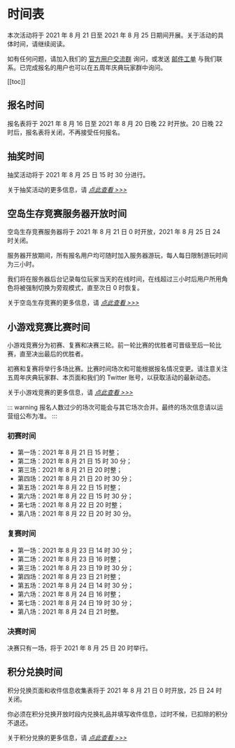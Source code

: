 # 时间表

本次活动将于 2021 年 8 月 21 日至 2021 年 8 月 25 日期间开展。关于活动的具体时间，请继续阅读。

如有任何问题，请加入我们的 [官方用户交流群](/user-group.html) 询问，或发送 [邮件工单](/email.html) 与我们联系。已完成报名的用户也可以在五周年庆典玩家群中询问。

[[toc]]

## 报名时间

报名表将于 2021 年 8 月 16 日至 2021 年 8 月 20 日晚 22 时开放。20 日晚 22 时后，报名表将关闭，不再接受任何报名。

## 抽奖时间

抽奖活动将于 2021 年 8 月 25 日 15 时 30 分进行。

关于抽奖活动的更多信息，请 [_点此查看 >>>_](/5thAnniv/lottery.html)

## 空岛生存竞赛服务器开放时间

空岛生存竞赛服务器将于 2021 年 8 月 21 日 0 时开放，2021 年 8 月 25 日 24 时关闭。

服务器开放期间，所有报名用户均可随时加入服务器游玩，每人每日限制游玩时间为三小时。

我们将在服务器后台记录每位玩家当天的在线时间，在线超过三小时后用户所用角色将被强制切换为旁观模式，直至次日 0 时恢复。

关于空岛生存竞赛的更多信息，请 [_点此查看 >>>_](./skyblock.html)

## 小游戏竞赛比赛时间

小游戏竞赛分为初赛、复赛和决赛三轮。前一轮比赛的优胜者可晋级至后一轮比赛，直至决出最后的优胜者。

初赛和复赛将举行多场比赛。比赛时间场次和可能根据报名情况变更。请注意关注五周年庆典玩家群、本页面和我们的 Twitter 账号，以获取活动的最新动态。

关于小游戏竞赛的更多信息，请 [_点此查看 >>>_](./minigames/)

::: warning
报名人数过少的场次可能会与其它场次合并。最终的场次信息请以运营组公布为准。
:::

### 初赛时间

- 第一场：2021 年 8 月 21 日 15 时整；
- 第二场：2021 年 8 月 21 日 15 时 30 分；
- 第三场：2021 年 8 月 21 日 20 时整；
- 第四场：2021 年 8 月 21 日 20 时 30 分；
- 第五场：2021 年 8 月 22 日 15 时整；
- 第六场：2021 年 8 月 22 日 15 时 30 分；
- 第七场：2021 年 8 月 22 日 20 时整；
- 第八场：2021 年 8 月 22 日 20 时 30 分。

### 复赛时间

- 第一场：2021 年 8 月 23 日 14 时 30 分；
- 第二场：2021 年 8 月 23 日 16 时整；
- 第三场：2021 年 8 月 23 日 19 时 30 分；
- 第四场：2021 年 8 月 23 日 21 时整；
- 第五场：2021 年 8 月 24 日 14 时 30 分；
- 第六场：2021 年 8 月 24 日 16 时整；
- 第七场：2021 年 8 月 24 日 19 时 30 分；
- 第八场：2021 年 8 月 24 日 21 时整。

### 决赛时间

决赛只有一场，将于 2021 年 8 月 25 日 20 时举行。

## 积分兑换时间

积分兑换页面和收件信息收集表将于 2021 年 8 月 21 日 0 时开放，25 日 24 时关闭。

你必须在积分兑换开放时段内兑换礼品并填写收件信息，过时不候，已扣除的积分不退还。

关于积分兑换的更多信息，请 [_点此查看 >>>_](./redeem.html)
